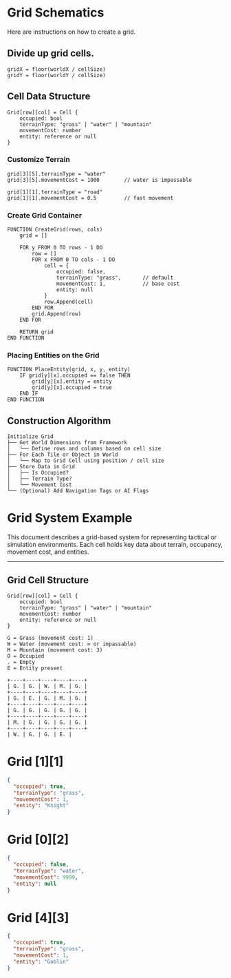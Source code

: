 # Grid Schematics

Here are instructions on how to create a grid.

## Divide up grid cells.

```
gridX = floor(worldX / cellSize)
gridY = floor(worldY / cellSize)
```

## Cell Data Structure

```
Grid[row][col] = Cell {
    occupied: bool
    terrainType: "grass" | "water" | "mountain"
    movementCost: number
    entity: reference or null
}
```

### Customize Terrain
```
grid[3][5].terrainType = "water"
grid[3][5].movementCost = 1000        // water is impassable
```

```
grid[1][1].terrainType = "road"
grid[1][1].movementCost = 0.5         // fast movement
```

### Create Grid Container

```
FUNCTION CreateGrid(rows, cols)
    grid = []

    FOR y FROM 0 TO rows - 1 DO
        row = []
        FOR x FROM 0 TO cols - 1 DO
            cell = {
                occupied: false,
                terrainType: "grass",       // default
                movementCost: 1,            // base cost
                entity: null
            }
            row.Append(cell)
        END FOR
        grid.Append(row)
    END FOR

    RETURN grid
END FUNCTION
```

### Placing Entities on the Grid

```
FUNCTION PlaceEntity(grid, x, y, entity)
    IF grid[y][x].occupied == false THEN
        grid[y][x].entity = entity
        grid[y][x].occupied = true
    END IF
END FUNCTION
```

## Construction Algorithm

```
Initialize Grid
├── Get World Dimensions from Framework
│   └── Define rows and columns based on cell size
├── For Each Tile or Object in World
│   └── Map to Grid Cell using position / cell size
├── Store Data in Grid
│   ├── Is Occupied?
│   ├── Terrain Type?
│   └── Movement Cost
└── (Optional) Add Navigation Tags or AI Flags
```

# Grid System Example

This document describes a grid-based system for representing tactical or simulation environments. Each cell holds key data about terrain, occupancy, movement cost, and entities.

---

## Grid Cell Structure

```plaintext
Grid[row][col] = Cell {
    occupied: bool
    terrainType: "grass" | "water" | "mountain"
    movementCost: number
    entity: reference or null
}
```

```
G = Grass (movement cost: 1)
W = Water (movement cost: ∞ or impassable)
M = Mountain (movement cost: 3)
O = Occupied
. = Empty
E = Entity present

+----+----+----+----+----+
| G. | G. | W. | M. | G. |
+----+----+----+----+----+
| G. | E. | G. | M. | G. |
+----+----+----+----+----+
| G. | G. | G. | G. | G. |
+----+----+----+----+----+
| M. | G. | G. | G. | G. |
+----+----+----+----+----+
| W. | G. | G. | E. | 

```

# Grid [1][1]
```json
{
  "occupied": true,
  "terrainType": "grass",
  "movementCost": 1,
  "entity": "Knight"
}

```
# Grid [0][2]
```json
{
  "occupied": false,
  "terrainType": "water",
  "movementCost": 9999,
  "entity": null
}

```
# Grid [4][3]
```json
{
  "occupied": true,
  "terrainType": "grass",
  "movementCost": 1,
  "entity": "Goblin"
}
```
